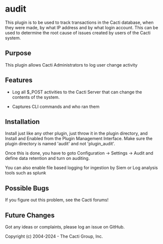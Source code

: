 # audit

This plugin is to be used to track transactions in the Cacti database, when they
were made, by what IP address and by what login account.  This can be used to
determine the root cause of issues created by users of the Cacti system.

## Purpose

This plugin allows Cacti Administrators to log user change activity

## Features

* Log all $_POST activities to the Cacti Server that can change the contents of
  the system.

* Captures CLI commands and who ran them

## Installation

Install just like any other plugin, just throw it in the plugin directory, and
Install and Enabled from the Plugin Management Interface.  Make sure the plugin
directory is named 'audit' and not 'plugin_audit'.

Once this is done, you have to goto Configuration -> Settings -> Audit and define
data retention and turn on auditing.

You can also enable file based logging for ingestion by Siem or Log analysis tools such as splunk

## Possible Bugs

If you figure out this problem, see the Cacti forums!

## Future Changes

Got any ideas or complaints, please log an issue on GitHub.


Copyright (c) 2004-2024 - The Cacti Group, Inc.
